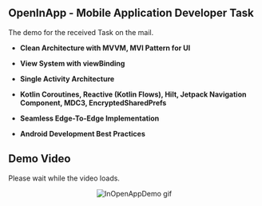 ## OpenInApp - Mobile Application Developer Task 

The demo for the received Task on the mail.

- **Clean Architecture with MVVM, MVI Pattern for UI**

- **View System with viewBinding**

- **Single Activity Architecture**

- **Kotlin Coroutines, Reactive (Kotlin Flows), Hilt, Jetpack Navigation Component, MDC3, EncryptedSharedPrefs**

- **Seamless Edge-To-Edge Implementation**

- **Android Development Best Practices**

## Demo Video
Please wait while the video loads.
<p align="center"><img src="./docs/InOpenAppDemo.gif" alt="InOpenAppDemo gif" /></p>
